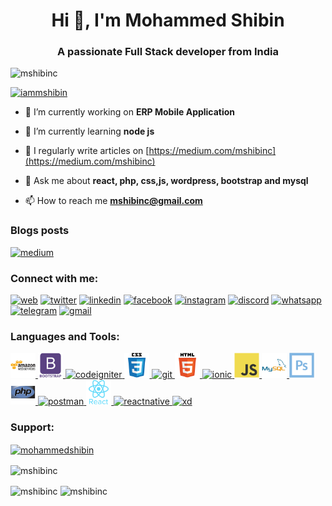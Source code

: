 <h1 align="center">Hi 👋, I'm Mohammed Shibin</h1>
<h3 align="center">A passionate Full Stack developer from India</h3>

<p align="left"><img src="https://komarev.com/ghpvc/?username=mshibinc&label=Profile%20views&color=0e75b6&style=flat" alt="mshibinc" /></p>

<p align="left">
    <a href="https://twitter.com/iammshibin" target="blank"><img src="https://img.shields.io/twitter/follow/iammshibin?logo=twitter&style=for-the-badge" alt="iammshibin" />
    </a>
</p>

- 🔭 I’m currently working on **ERP Mobile Application**

- 🌱 I’m currently learning **node js**

- 📝 I regularly write articles on [https://medium.com/mshibinc](https://medium.com/mshibinc)

- 💬 Ask me about **react, php, css,js, wordpress, bootstrap and mysql**

- 📫 How to reach me **mshibinc@gmail.com**

### Blogs posts
<!-- BLOG-POST-LIST:START -->

[![medium](https://img.shields.io/badge/Medium-12100E?style=for-the-badge&logo=medium&logoColor=white)](https://medium.com/@mshibinc)

<!-- BLOG-POST-LIST:END -->

<h3 align="left">Connect with me:</h3>

[![web](https://img.shields.io/badge/Google_chrome-4285F4?style=for-the-badge&logo=Google-chrome&logoColor=white)](https://mohammedshibin.me/)
[![twitter](https://img.shields.io/badge/Twitter-1DA1F2?style=for-the-badge&logo=twitter&logoColor=white)](https://twitter.com/iammshibin/)
[![linkedin](https://img.shields.io/badge/LinkedIn-0077B5?style=for-the-badge&logo=linkedin&logoColor=white)](https://linkedin.com/in/mohammed-shibin)
[![facebook](https://img.shields.io/badge/Facebook-1877F2?style=for-the-badge&logo=facebook&logoColor=white)](https://fb.com/mohammedshibinc)
[![instagram](https://img.shields.io/badge/Instagram-E4405F?style=for-the-badge&logo=instagram&logoColor=white)](https://instagram.com/shibi_shibi)
[![discord](https://img.shields.io/badge/Discord-7289DA?style=for-the-badge&logo=discord&logoColor=white)](https://discord.gg/6786)
[![whatsapp](https://img.shields.io/badge/WhatsApp-25D366?style=for-the-badge&logo=whatsapp&logoColor=white)](https://wa.me/919048113288)
[![telegram](https://img.shields.io/badge/Telegram-2CA5E0?style=for-the-badge&logo=telegram&logoColor=white)](https://t.me/iamshibin)
[![gmail](https://img.shields.io/badge/Gmail-D14836?style=for-the-badge&logo=gmail&logoColor=white)](mailto:mshibinc@gmail.com)


<h3 align="left">Languages and Tools:</h3>
<p align="left">
    <a href="https://aws.amazon.com" target="_blank"> 
        <img src="https://raw.githubusercontent.com/devicons/devicon/master/icons/amazonwebservices/amazonwebservices-original-wordmark.svg" alt="aws" width="40" height="40" /> 
    </a>
    <a href="https://getbootstrap.com" target="_blank"> 
        <img src="https://raw.githubusercontent.com/devicons/devicon/master/icons/bootstrap/bootstrap-plain-wordmark.svg" alt="bootstrap" width="40" height="40" /> 
    </a>
    <a href="https://codeigniter.com" target="_blank"> 
        <img src="https://cdn.worldvectorlogo.com/logos/codeigniter.svg" alt="codeigniter" width="40" height="40" /> 
    </a>
    <a href="https://www.w3schools.com/css/" target="_blank">
       <img src="https://raw.githubusercontent.com/devicons/devicon/master/icons/css3/css3-original-wordmark.svg" alt="css3" width="40" height="40" /> </a>
       <a href="https://git-scm.com/" target="_blank"> 
        <img src="https://www.vectorlogo.zone/logos/git-scm/git-scm-icon.svg" alt="git" width="40" height="40" />
    </a>
    <a href="https://www.w3.org/html/" target="_blank"> 
        <img src="https://raw.githubusercontent.com/devicons/devicon/master/icons/html5/html5-original-wordmark.svg" alt="html5" width="40" height="40" /> </a>
        <a href="https://ionicframework.com" target="_blank"> 
            <img src="https://upload.wikimedia.org/wikipedia/commons/d/d1/Ionic_Logo.svg" alt="ionic" width="40" height="40" /> 
        </a>
        <a href="https://developer.mozilla.org/en-US/docs/Web/JavaScript" target="_blank">
            <img src="https://raw.githubusercontent.com/devicons/devicon/master/icons/javascript/javascript-original.svg" alt="javascript" width="40" height="40" />
        </a>
        <a href="https://www.mysql.com/" target="_blank">
           <img src="https://raw.githubusercontent.com/devicons/devicon/master/icons/mysql/mysql-original-wordmark.svg" alt="mysql" width="40" height="40" /> 
       </a>
       <a href="https://www.photoshop.com/en" target="_blank">
           <img src="https://raw.githubusercontent.com/devicons/devicon/master/icons/photoshop/photoshop-line.svg" alt="photoshop" width="40" height="40" /> 
       </a>
       <a href="https://www.php.net" target="_blank"> 
        <img src="https://raw.githubusercontent.com/devicons/devicon/master/icons/php/php-original.svg" alt="php" width="40" height="40" /> 
    </a>
    <a href="https://postman.com" target="_blank"> 
        <img src="https://www.vectorlogo.zone/logos/getpostman/getpostman-icon.svg" alt="postman" width="40" height="40" /> 
    </a>
    <a href="https://reactjs.org/" target="_blank">
       <img src="https://raw.githubusercontent.com/devicons/devicon/master/icons/react/react-original-wordmark.svg" alt="react" width="40" height="40" /> 
   </a>
   <a href="https://reactnative.dev/" target="_blank">
       <img src="https://reactnative.dev/img/header_logo.svg" alt="reactnative" width="40" height="40" /> 
   </a>
   <a href="https://www.adobe.com/products/xd.html" target="_blank">
       <img src="https://cdn.worldvectorlogo.com/logos/adobe-xd.svg" alt="xd" width="40" height="40" /> 
   </a>
</p>

<h3 align="left">Support:</h3>
<p>
    <a href="https://www.buymeacoffee.com/mohammedshibin"> 
        <img align="center" src="https://cdn.buymeacoffee.com/buttons/v2/default-yellow.png" height="50" width="210" alt="mohammedshibin" />
    </a>
</p>

<p>
    <img align="center" src="https://github-readme-stats.vercel.app/api/top-langs?username=mshibinc&show_icons=true&locale=en&layout=compact" alt="mshibinc" />
</p>

<p>
    <img align="center" src="https://github-readme-stats.vercel.app/api?username=mshibinc&show_icons=true&locale=en" alt="mshibinc" />
    <img align="center" src="https://github-readme-streak-stats.herokuapp.com/?user=mshibinc&" alt="mshibinc" />
</p>

